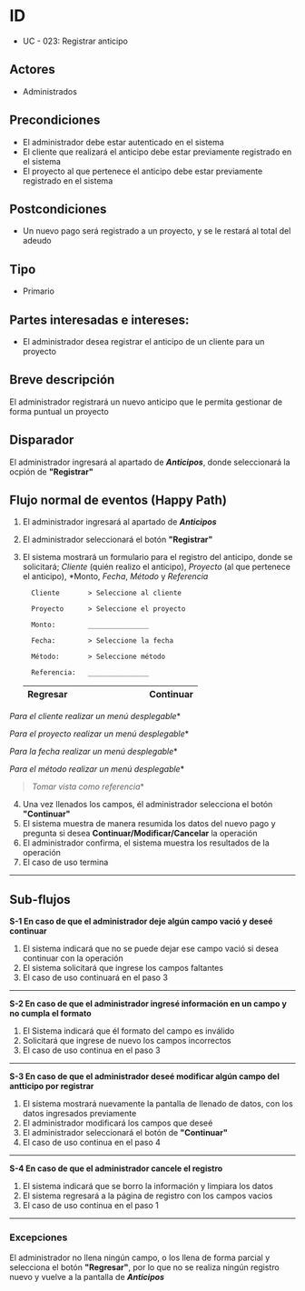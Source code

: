 # ID
 - UC - 023: Registrar anticipo 
 
## Actores
 * Administrados

## Precondiciones
 * El administrador debe estar autenticado en el sistema
 * El cliente que realizará el anticipo debe estar previamente registrado en el sistema
 * El proyecto al que pertenece el anticipo debe estar previamente registrado en el sistema

## Postcondiciones
 * Un nuevo pago será registrado a un proyecto, y se le restará al total del adeudo
   
## Tipo 
 * Primario

## Partes interesadas e intereses:
- El administrador desea registrar el anticipo de un cliente para un proyecto

## Breve descripción
El administrador registrará un nuevo anticipo que le permita gestionar de forma puntual un proyecto

## Disparador
El administrador ingresará al apartado de __*Anticipos*__, donde seleccionará la ocpión de __"Registrar"__

## Flujo normal de eventos (Happy Path)
1. El administrador ingresará al apartado de __*Anticipos*__
2. El administrador seleccionará el botón __"Registrar"__
3. El sistema mostrará un formulario para el registro del anticipo, donde se solicitará; *Cliente* (quién realizo el anticipo), *Proyecto* (al que pertenece el anticipo), *Monto, *Fecha*, *Método* y *Referencia*

         Cliente       > Seleccione al cliente 

         Proyecto      > Seleccione el proyecto

         Monto:        _______________

         Fecha:        > Seleccione la fecha

         Método:       > Seleccione método

         Referencia:   _______________
             
      |Regresar|||||||||Continuar|
      |:-:|:-:|:-:|:-:|:-:|-|-|-|-|:--------:|

*Para el cliente realizar un menú desplegable**

*Para el proyecto realizar un menú desplegable**

*Para la fecha realizar un menú desplegable**

*Para el método realizar un menú desplegable**

>*Tomar vista como referencia**
4. Una vez llenados los campos, él administrador selecciona el botón __"Continuar"__
5. El sistema muestra de manera resumida los datos del nuevo pago y pregunta si desea __Continuar/Modificar/Cancelar__  la operación
5. El administrador confirma, el sistema muestra los resultados de la operación 
6. El caso de uso termina
---

## Sub-flujos 
__S-1 En caso de que el administrador deje algún campo vació y deseé continuar__
1. El sistema indicará que no se puede dejar ese campo vació si desea continuar con la operación
1. El sistema solicitará que ingrese los campos faltantes
1. El caso de uso continuará en el paso 3
---
__S-2 En caso de que el administrador ingresé información en un campo y no cumpla el formato__
1. El Sistema indicará que él formato del campo es inválido
1. Solicitará que ingrese de nuevo los campos incorrectos
1. El caso de uso continua en el paso 3
---
__S-3 En caso de que el administrador deseé modificar algún campo del antticipo por registrar__
1. El sistema mostrará nuevamente la pantalla de llenado de datos, con los datos ingresados previamente
2. El administrador modificará los campos que deseé
3. El administrador seleccionará el botón de __"Continuar"__
4. El caso de uso continua en el paso 4
---
__S-4 En caso de que el administrador cancele el registro__
1. El sistema indicará que se borro la información y limpiara los datos
2. El sistema regresará a la página de registro con los campos vacios
3. El caso de uso continua en el paso 1
---

### Excepciones
El administrador no llena ningún campo, o los llena de forma parcial y selecciona el botón __"Regresar"__, por lo que no se realiza ningún registro nuevo y vuelve a la pantalla de __*Anticipos*__